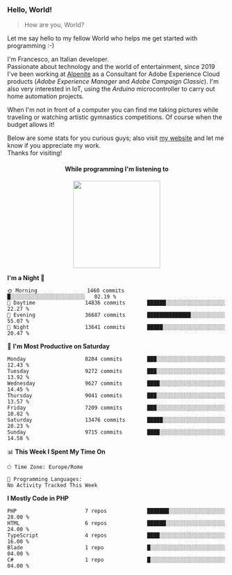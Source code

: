 ### Hello, World!

> How are you, World?

Let me say hello to my fellow World who helps me get started with programming :-)

I'm Francesco, an Italian developer.  
Passionate about technology and the world of entertainment, since 2019 I've been working at [Alpenite](https://www.alpenite.com) as a Consultant for Adobe Experience Cloud products (*Adobe Experience Manager* and *Adobe Campaign Classic*). I'm also very interested in IoT, using the *Arduino* microcontroller to carry out home automation projects.

When I'm not in front of a computer you can find me taking pictures while traveling or watching artistic gymnastics competitions. Of course when the budget allows it!

Below are some stats for you curious guys; also visit [my website](https://www.francescorega.eu) and let me know if you appreciate my work.  
Thanks for visiting!

<div align="center">
  <h4>While programming I'm listening to</h4>
  <a href="https://apps.francescorega.eu/now-playing/11147232609" target="_blank"><img src="https://apps.francescorega.eu/now-playing/11147232609" width="200"></a>
</div>

<!--START_SECTION:waka-->
**I'm a Night 🦉** 

```text
🌞 Morning                1460 commits        █░░░░░░░░░░░░░░░░░░░░░░░░   02.19 % 
🌆 Daytime                14836 commits       ██████░░░░░░░░░░░░░░░░░░░   22.27 % 
🌃 Evening                36687 commits       ██████████████░░░░░░░░░░░   55.07 % 
🌙 Night                  13641 commits       █████░░░░░░░░░░░░░░░░░░░░   20.47 % 
```
📅 **I'm Most Productive on Saturday** 

```text
Monday                   8284 commits        ███░░░░░░░░░░░░░░░░░░░░░░   12.43 % 
Tuesday                  9272 commits        ███░░░░░░░░░░░░░░░░░░░░░░   13.92 % 
Wednesday                9627 commits        ████░░░░░░░░░░░░░░░░░░░░░   14.45 % 
Thursday                 9041 commits        ███░░░░░░░░░░░░░░░░░░░░░░   13.57 % 
Friday                   7209 commits        ███░░░░░░░░░░░░░░░░░░░░░░   10.82 % 
Saturday                 13476 commits       █████░░░░░░░░░░░░░░░░░░░░   20.23 % 
Sunday                   9715 commits        ████░░░░░░░░░░░░░░░░░░░░░   14.58 % 
```


📊 **This Week I Spent My Time On** 

```text
🕑︎ Time Zone: Europe/Rome

💬 Programming Languages: 
No Activity Tracked This Week
```

**I Mostly Code in PHP** 

```text
PHP                      7 repos             ███████░░░░░░░░░░░░░░░░░░   28.00 % 
HTML                     6 repos             ██████░░░░░░░░░░░░░░░░░░░   24.00 % 
TypeScript               4 repos             ████░░░░░░░░░░░░░░░░░░░░░   16.00 % 
Blade                    1 repo              █░░░░░░░░░░░░░░░░░░░░░░░░   04.00 % 
C#                       1 repo              █░░░░░░░░░░░░░░░░░░░░░░░░   04.00 % 
```




<!--END_SECTION:waka-->
